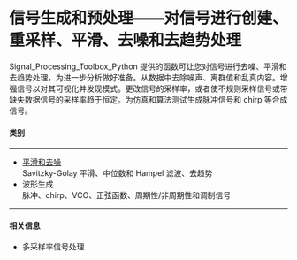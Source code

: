 # 信号生成和预处理——对信号进行创建、重采样、平滑、去噪和去趋势处理
Signal_Processing_Toolbox_Python 提供的函数可让您对信号进行去噪、平滑和去趋势处理，为进一步分析做好准备。从数据中去除噪声、离群值和乱真内容。增强信号以对其可视化并发现模式。更改信号的采样率，或者使不规则采样信号或带缺失数据信号的采样率趋于恒定。为仿真和算法测试生成脉冲信号和 chirp 等合成信号。
#### 类别
***
- [平滑和去噪](./Signal_Processing_Toolbox_Python/Smoothing_and_denoising/)  
Savitzky-Golay 平滑、中位数和 Hampel 滤波、去趋势
- 波形生成  
脉冲、chirp、VCO、正弦函数、周期性/非周期性和调制信号
***
#### 相关信息
- 多采样率信号处理
